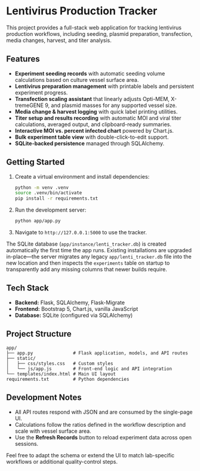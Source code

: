 # Lentivirus Production Tracker

This project provides a full-stack web application for tracking lentivirus production workflows, including seeding, plasmid preparation, transfection, media changes, harvest, and titer analysis.

## Features

- **Experiment seeding records** with automatic seeding volume calculations based on culture vessel surface area.
- **Lentivirus preparation management** with printable labels and persistent experiment progress.
- **Transfection scaling assistant** that linearly adjusts Opti-MEM, X-tremeGENE 9, and plasmid masses for any supported vessel size.
- **Media change & harvest logging** with quick label printing utilities.
- **Titer setup and results recording** with automatic MOI and viral titer calculations, averaged output, and clipboard-ready summaries.
- **Interactive MOI vs. percent infected chart** powered by Chart.js.
- **Bulk experiment table view** with double-click-to-edit support.
- **SQLite-backed persistence** managed through SQLAlchemy.

## Getting Started

1. Create a virtual environment and install dependencies:

   ```bash
   python -m venv .venv
   source .venv/bin/activate
   pip install -r requirements.txt
   ```

2. Run the development server:

   ```bash
   python app/app.py
   ```

3. Navigate to `http://127.0.0.1:5000` to use the tracker.

The SQLite database (`app/instance/lenti_tracker.db`) is created automatically the first time the app runs. Existing installations are upgraded in-place—the server migrates any legacy `app/lenti_tracker.db` file into the new location and then inspects the `experiments` table on startup to transparently add any missing columns that newer builds require.

## Tech Stack

- **Backend:** Flask, SQLAlchemy, Flask-Migrate
- **Frontend:** Bootstrap 5, Chart.js, vanilla JavaScript
- **Database:** SQLite (configured via SQLAlchemy)

## Project Structure

```
app/
├── app.py               # Flask application, models, and API routes
├── static/
│   ├── css/styles.css   # Custom styles
│   └── js/app.js        # Front-end logic and API integration
└── templates/index.html # Main UI layout
requirements.txt         # Python dependencies
```

## Development Notes

- All API routes respond with JSON and are consumed by the single-page UI.
- Calculations follow the ratios defined in the workflow description and scale with vessel surface area.
- Use the **Refresh Records** button to reload experiment data across open sessions.

Feel free to adapt the schema or extend the UI to match lab-specific workflows or additional quality-control steps.
